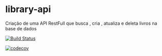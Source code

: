 # library-api
Criação de uma API RestFull que busca , cria , atualiza e deleta livros na base de dados

[![Build Status](https://travis-ci.org/baco999/library-api.svg?branch=master)](https://travis-ci.org/baco999/library-api)

[![codecov](https://codecov.io/gh/baco999/library-api/branch/master/graph/badge.svg)](https://codecov.io/gh/baco999/library-api)
